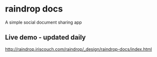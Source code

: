 # raindrop docs
 
A simple social document sharing app

## Live demo - updated daily
http://raindrop.iriscouch.com/raindrop/_design/raindrop-docs/index.html